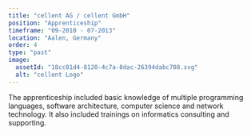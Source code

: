 ```yaml
---
title: "cellent AG / cellent GmbH"
position: "Apprenticeship"
timeframe: "09-2010 - 07-2013"
location: "Aalen, Germany"
order: 4
type: "past"
image:
  assetId: "18cc81d4-8120-4c7a-8dac-26394dabc708.svg"
  alt: "cellent Logo"
---
```


The apprenticeship included basic knowledge of multiple programming languages, software architecture, computer science and network technology. It also included trainings on informatics consulting and supporting.
